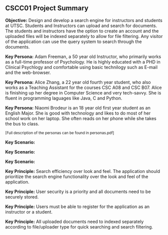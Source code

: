 ## CSCC01 Project Summary

**Objective:** Design and develop a search engine for instructors and students at UTSC. Students and Instructors can upload and search for documents. The students and instructors have the option to create an account and the uploaded files will be indexed separately to allow for file filtering. Any visitor of the application can use the query system to search through the documents.

**Key Persona:** Adam Freeman, a 50 year old Instructor, who primarily works as a full-time professor of Psychology. He is highly educated with a PHD in Clinical Psychlogy and comfortable using basic technilogy such as E-mail and the web-browser.

**Key Persona:** Alice Zhang, a 22 year old fourth year student, who also works as a Teaching Assistant for the courses CSC A08 and CSC B07. Alice is finishing up her degree in Computer Science and very tech-savvy. She is fluent in programming laguages like Java, C and Python.

**Key Persona:** Niaomi Brodeur is an 18 year old first year student as an English Major. She is good with technology and likes to do most of her school work on her laptop. She often reads on her phone while she takes the bus to class.

<sub>[Full description of the personas can be found in personas.pdf]</sub>

**Key Scenario:** 

**Key Scenario:** 

**Key Scenario:** 

**Key Principle:**  Search efficiency over look and feel. The application should prioritize the search engine functionality over the look and feel of the application.

**Key Principle:**  User security is a priority and all documents need to be securely stored.

**Key Principle:**  Users must be able to register for the application as an instructor or a student.

**Key Principle:**  All uploaded documents need to indexed separately according to file/uploader type for quick searching and search filtering.


